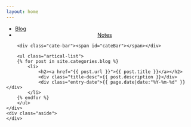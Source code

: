 ```yaml
---
layout: home
---
```


<div class="index-content blog">
    <div class="section">
        <ul class="artical-cate">
            <li class="on"><a href="/"><span>Blog</span></a></li>
            <li style="text-align:center"><a href="/Notes"><span>Notes</span></a></li>
<!--             <li style="text-align:right"><a href="/Stories"><span>Stories</span></a></li>
 -->        </ul>

        <div class="cate-bar"><span id="cateBar"></span></div>

        <ul class="artical-list">
        {% for post in site.categories.blog %}
            <li>
                <h2><a href="{{ post.url }}">{{ post.title }}</a></h2>
                <div class="title-desc">{{ post.description }}</div>
                <div class="entry-date">{{ page.date|date:"%Y-%m-%d" }}</div>
            </li>
        {% endfor %}
        </ul>
    </div>
    <div class="aside">
    </div>

</div>
